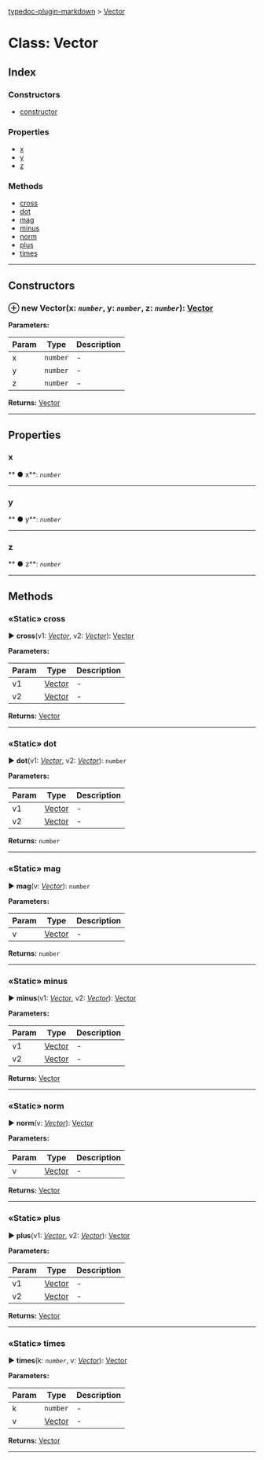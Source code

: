 [typedoc-plugin-markdown](../index.md) > [Vector](../classes/vector.md)



# Class: Vector

## Index

### Constructors

* [constructor](vector.md#markdown-header-constructor)


### Properties

* [x](vector.md#markdown-header-x)
* [y](vector.md#markdown-header-y)
* [z](vector.md#markdown-header-z)


### Methods

* [cross](vector.md#markdown-header-static-cross)
* [dot](vector.md#markdown-header-static-dot)
* [mag](vector.md#markdown-header-static-mag)
* [minus](vector.md#markdown-header-static-minus)
* [norm](vector.md#markdown-header-static-norm)
* [plus](vector.md#markdown-header-static-plus)
* [times](vector.md#markdown-header-static-times)



---
## Constructors



### ⊕ **new Vector**(x: *`number`*, y: *`number`*, z: *`number`*): [Vector](vector.md)






**Parameters:**

| Param  | Type                | Description  |
| ------ | ------------------- | ------------ |
| x | `number` | - |
| y | `number` | - |
| z | `number` | - |





**Returns:** [Vector](vector.md)

---


## Properties


###  x

** ●  x**:  *`number`* 






___



###  y

** ●  y**:  *`number`* 






___



###  z

** ●  z**:  *`number`* 






___


## Methods


### «Static» cross

► **cross**(v1: *[Vector](vector.md)*, v2: *[Vector](vector.md)*): [Vector](vector.md)







**Parameters:**

| Param  | Type                | Description  |
| ------ | ------------------- | ------------ |
| v1 | [Vector](vector.md) | - |
| v2 | [Vector](vector.md) | - |





**Returns:** [Vector](vector.md)





___



### «Static» dot

► **dot**(v1: *[Vector](vector.md)*, v2: *[Vector](vector.md)*): `number`







**Parameters:**

| Param  | Type                | Description  |
| ------ | ------------------- | ------------ |
| v1 | [Vector](vector.md) | - |
| v2 | [Vector](vector.md) | - |





**Returns:** `number`





___



### «Static» mag

► **mag**(v: *[Vector](vector.md)*): `number`







**Parameters:**

| Param  | Type                | Description  |
| ------ | ------------------- | ------------ |
| v | [Vector](vector.md) | - |





**Returns:** `number`





___



### «Static» minus

► **minus**(v1: *[Vector](vector.md)*, v2: *[Vector](vector.md)*): [Vector](vector.md)







**Parameters:**

| Param  | Type                | Description  |
| ------ | ------------------- | ------------ |
| v1 | [Vector](vector.md) | - |
| v2 | [Vector](vector.md) | - |





**Returns:** [Vector](vector.md)





___



### «Static» norm

► **norm**(v: *[Vector](vector.md)*): [Vector](vector.md)







**Parameters:**

| Param  | Type                | Description  |
| ------ | ------------------- | ------------ |
| v | [Vector](vector.md) | - |





**Returns:** [Vector](vector.md)





___



### «Static» plus

► **plus**(v1: *[Vector](vector.md)*, v2: *[Vector](vector.md)*): [Vector](vector.md)







**Parameters:**

| Param  | Type                | Description  |
| ------ | ------------------- | ------------ |
| v1 | [Vector](vector.md) | - |
| v2 | [Vector](vector.md) | - |





**Returns:** [Vector](vector.md)





___



### «Static» times

► **times**(k: *`number`*, v: *[Vector](vector.md)*): [Vector](vector.md)







**Parameters:**

| Param  | Type                | Description  |
| ------ | ------------------- | ------------ |
| k | `number` | - |
| v | [Vector](vector.md) | - |





**Returns:** [Vector](vector.md)





___



